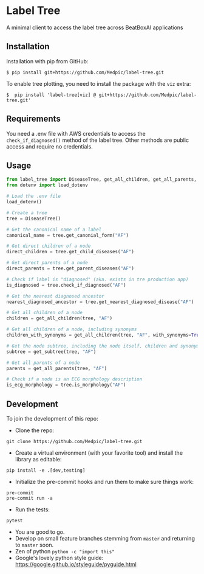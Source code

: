 # Label Tree
A minimal client to access the label tree across BeatBoxAI applications

## Installation
Installation with pip from GitHub:
```
$ pip install git+https://github.com/Medpic/label-tree.git
```
To enable tree plotting, you need to install the package with the `viz` extra:
```
$  pip install 'label-tree[viz] @ git+https://github.com/Medpic/label-tree.git'
```

## Requirements

You need a .env file with AWS credentials to access the `check_if_diagnosed()` method of the label tree.
Other methods are public access and require no credentials.


## Usage
```python
from label_tree import DiseaseTree, get_all_children, get_all_parents, get_subtree
from dotenv import load_dotenv

# Load the .env file
load_dotenv()

# Create a tree
tree = DiseaseTree()

# Get the canonical name of a label
canonical_name = tree.get_canonial_form("AF")

# Get direct children of a node
direct_children = tree.get_child_diseases("AF")

# Get direct parents of a node
direct_parents = tree.get_parent_diseases("AF")

# Check if label is "diagnosed" (aka. exists in tre production app)
is_diagnosed = tree.check_if_diagnosed("AF")

# Get the nearest diagnosed ancestor
nearest_diagnosed_ancestor = tree.get_nearest_diagnosed_disease("AF")

# Get all children of a node
children = get_all_children(tree, "AF")

# Get all children of a node, including synonyms
children_with_synonyms = get_all_children(tree, "AF", with_synonyms=True)

# Get the node subtree, including the node itself, children and synonyms
subtree = get_subtree(tree, "AF")

# Get all parents of a node
parents = get_all_parents(tree, "AF")

# Check if a node is an ECG morphology description
is_ecg_morphology = tree.is_morphology("AF")
```


## Development
To join the development of this repo:
- Clone the repo:
```commandline
git clone https://github.com/Medpic/label-tree.git
```
- Create a virtual environment (with your favorite tool) and install the library as editable:
```commandline
pip install -e .[dev,testing]
```
- Initialize the pre-commit hooks and run them to make sure things work:
```commandline
pre-commit
pre-commit run -a
```
- Run the tests:
```commandline
pytest
```
- You are good to go.
- Develop on small feature branches stemming from `master` and returning to `master` soon.
- Zen of python `python -c "import this"`
- Google's lovely python style guide: https://google.github.io/styleguide/pyguide.html

